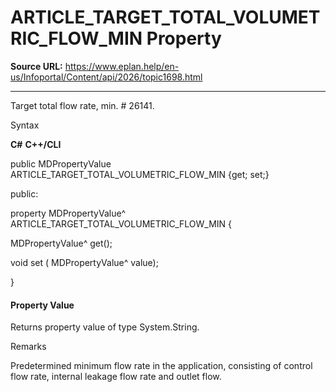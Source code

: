 # ARTICLE_TARGET_TOTAL_VOLUMETRIC_FLOW_MIN Property

**Source URL:** https://www.eplan.help/en-us/Infoportal/Content/api/2026/topic1698.html

---

Target total flow rate, min. # 26141.

Syntax

**C#**
**C++/CLI**


public MDPropertyValue ARTICLE_TARGET_TOTAL_VOLUMETRIC_FLOW_MIN {get; set;}

public:

property MDPropertyValue^ ARTICLE_TARGET_TOTAL_VOLUMETRIC_FLOW_MIN {

   MDPropertyValue^ get();

   void set (    MDPropertyValue^ value);

}


#### Property Value

Returns property value of type System.String.

Remarks

Predetermined minimum flow rate in the application, consisting of control flow rate, internal leakage flow rate and outlet flow.
